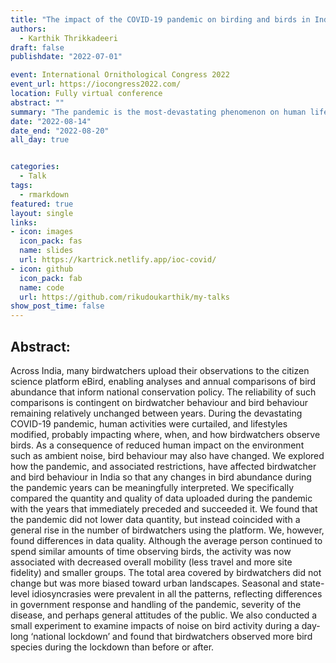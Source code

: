 ```yaml
---
title: "The impact of the COVID-19 pandemic on birding and birds in India"
authors: 
  - Karthik Thrikkadeeri
draft: false
publishdate: "2022-07-01"

event: International Ornithological Congress 2022
event_url: https://iocongress2022.com/
location: Fully virtual conference
abstract: ""
summary: "The pandemic is the most-devastating phenomenon on human life of the recent past. How has it affected citizen science efforts in bird monitoring in India?"
date: "2022-08-14"
date_end: "2022-08-20"
all_day: true


categories:
  - Talk
tags:
  - rmarkdown
featured: true
layout: single
links:
- icon: images
  icon_pack: fas
  name: slides
  url: https://kartrick.netlify.app/ioc-covid/
- icon: github
  icon_pack: fab
  name: code
  url: https://github.com/rikudoukarthik/my-talks
show_post_time: false
---
```



## Abstract:

Across India, many birdwatchers upload their observations to the citizen science platform eBird, enabling analyses and annual comparisons of bird abundance that inform national conservation policy. The reliability of such comparisons is contingent on birdwatcher behaviour and bird behaviour remaining relatively unchanged between years. During the devastating COVID-19 pandemic, human activities were curtailed, and lifestyles modified, probably impacting where, when, and how birdwatchers observe birds. As a consequence of reduced human impact on the environment such as ambient noise, bird behaviour may also have changed. We explored how the pandemic, and associated restrictions, have affected birdwatcher and bird behaviour in India so that any changes in bird abundance during the pandemic years can be meaningfully interpreted. We specifically compared the quantity and quality of data uploaded during the pandemic with the years that immediately preceded and succeeded it. We found that the pandemic did not lower data quantity, but instead coincided with a general rise in the number of birdwatchers using the platform. We, however, found differences in data quality. Although the average person continued to spend similar amounts of time observing birds, the activity was now associated with decreased overall mobility (less travel and more site fidelity) and smaller groups. The total area covered by birdwatchers did not change but was more biased toward urban landscapes. Seasonal and state-level idiosyncrasies were prevalent in all the patterns, reflecting differences in government response and handling of the pandemic, severity of the disease, and perhaps general attitudes of the public. We also conducted a small experiment to examine impacts of noise on bird activity during a day-long ‘national lockdown’ and found that birdwatchers observed more bird species during the lockdown than before or after.
